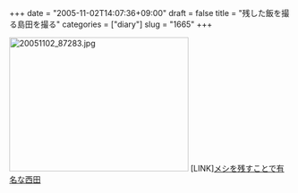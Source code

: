 +++
date = "2005-11-02T14:07:36+09:00"
draft = false
title = "残した飯を撮る島田を撮る"
categories = ["diary"]
slug = "1665"
+++

<img src="http://ieiriblog.img.jugem.cc/20051102_87283.jpg" class="pict" width="320" height="240" alt="20051102_87283.jpg" />
[LINK]<a href="http://nokosu.jugem.jp/" target="_blank">メシを残すことで有名な西田</a>
